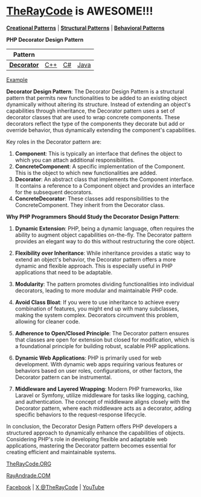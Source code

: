 # [TheRayCode](../../../README.md) is AWESOME!!!

**[Creational Patterns](../README.md)** | **[Structural Patterns](../../Structural/README.md)** | **[Behavioral Patterns](../../Behavioral/README.md)**

**PHP Decorator Design Pattern**

|Pattern|   |   |   |
|---|---|---|---|
| [**Decorator**](README.md) | [C++](../../../CPP/Structural/Decorator/README.md) | [C#](../../../Csharp/Structural/Decorator/README.md) | [Java](../../../Java/Structural/Decorator/README.md) |

[Example](example/README.md)

**Decorator Design Pattern**:
The Decorator Design Pattern is a structural pattern that permits new functionalities to be added to an existing object dynamically without altering its structure. Instead of extending an object's capabilities through inheritance, the Decorator pattern uses a set of decorator classes that are used to wrap concrete components. These decorators reflect the type of the components they decorate but add or override behavior, thus dynamically extending the component's capabilities.

Key roles in the Decorator pattern are:
1. **Component**: This is typically an interface that defines the object to which you can attach additional responsibilities.
2. **ConcreteComponent**: A specific implementation of the Component. This is the object to which new functionalities are added.
3. **Decorator**: An abstract class that implements the Component interface. It contains a reference to a Component object and provides an interface for the subsequent decorators.
4. **ConcreteDecorator**: These classes add responsibilities to the ConcreteComponent. They inherit from the Decorator class.

**Why PHP Programmers Should Study the Decorator Design Pattern**:
1. **Dynamic Extension**: PHP, being a dynamic language, often requires the ability to augment object capabilities on-the-fly. The Decorator pattern provides an elegant way to do this without restructuring the core object.

2. **Flexibility over Inheritance**: While inheritance provides a static way to extend an object's behavior, the Decorator pattern offers a more dynamic and flexible approach. This is especially useful in PHP applications that need to be adaptable.

3. **Modularity**: The pattern promotes dividing functionalities into individual decorators, leading to more modular and maintainable PHP code.

4. **Avoid Class Bloat**: If you were to use inheritance to achieve every combination of features, you might end up with many subclasses, making the system complex. Decorators circumvent this problem, allowing for cleaner code.

5. **Adherence to Open/Closed Principle**: The Decorator pattern ensures that classes are open for extension but closed for modification, which is a foundational principle for building robust, scalable PHP applications.

6. **Dynamic Web Applications**: PHP is primarily used for web development. With dynamic web apps requiring various features or behaviors based on user roles, configurations, or other factors, the Decorator pattern can be instrumental.

7. **Middleware and Layered Wrapping**: Modern PHP frameworks, like Laravel or Symfony, utilize middleware for tasks like logging, caching, and authentication. The concept of middleware aligns closely with the Decorator pattern, where each middleware acts as a decorator, adding specific behaviors to the request-response lifecycle.

In conclusion, the Decorator Design Pattern offers PHP developers a structured approach to dynamically enhance the capabilities of objects. Considering PHP's role in developing flexible and adaptable web applications, mastering the Decorator pattern becomes essential for creating efficient and maintainable systems.

[TheRayCode.ORG](https://www.TheRayCode.org)

[RayAndrade.COM](https://www.RayAndrade.com)

[Facebook](https://www.facebook.com/TheRayCode/) | [X @TheRayCode](https://www.x.com/TheRayCode/) | [YouTube](https://www.youtube.com/TheRayCode/)
